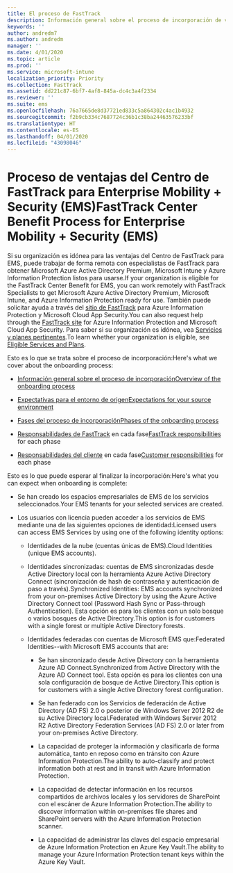 ```yaml
---
title: El proceso de FastTrack
description: Información general sobre el proceso de incorporación de ventajas del Centro de FastTrack
keywords: ''
author: andredm7
ms.author: andredm
manager: ''
ms.date: 4/01/2020
ms.topic: article
ms.prod: ''
ms.service: microsoft-intune
localization_priority: Priority
ms.collection: FastTrack
ms.assetid: dd221c87-6bf7-4af8-845a-dc4c3a4f2334
ms.reviewer: ''
ms.suite: ems
ms.openlocfilehash: 76a7665de8d37721ed833c5a864302c4ac1b4932
ms.sourcegitcommit: f2b9cb334c7687724c36b1c38ba24463576233bf
ms.translationtype: HT
ms.contentlocale: es-ES
ms.lasthandoff: 04/01/2020
ms.locfileid: "43098046"
---
```

# <a name="fasttrack-center-benefit-process-for-enterprise-mobility--security-ems"></a><span data-ttu-id="e1516-103">Proceso de ventajas del Centro de FastTrack para Enterprise Mobility + Security (EMS)</span><span class="sxs-lookup"><span data-stu-id="e1516-103">FastTrack Center Benefit Process for Enterprise Mobility + Security (EMS)</span></span>
<span data-ttu-id="e1516-104">Si su organización es idónea para las ventajas del Centro de FastTrack para EMS, puede trabajar de forma remota con especialistas de FastTrack para obtener Microsoft Azure Active Directory Premium, Microsoft Intune y Azure Information Protection listos para usarse.</span><span class="sxs-lookup"><span data-stu-id="e1516-104">If your organization is eligible for the FastTrack Center Benefit for EMS, you can work remotely with FastTrack Specialists to get Microsoft Azure Active Directory Premium, Microsoft Intune, and Azure Information Protection ready for use.</span></span> <span data-ttu-id="e1516-105">También puede solicitar ayuda a través del [sitio de FastTrack](https://www.microsoft.com/fasttrack/microsoft-365/ems) para Azure Information Protection y Microsoft Cloud App Security.</span><span class="sxs-lookup"><span data-stu-id="e1516-105">You can also request help through the [FastTrack site](https://www.microsoft.com/fasttrack/microsoft-365/ems) for Azure Information Protection and Microsoft Cloud App Security.</span></span> <span data-ttu-id="e1516-106">Para saber si su organización es idónea, vea [Servicios y planes pertinentes](M365-eligible-services-and-plans.md).</span><span class="sxs-lookup"><span data-stu-id="e1516-106">To learn whether your organization is eligible, see [Eligible Services and Plans](M365-eligible-services-and-plans.md).</span></span>


<span data-ttu-id="e1516-107">Esto es lo que se trata sobre el proceso de incorporación:</span><span class="sxs-lookup"><span data-stu-id="e1516-107">Here's what we cover about the onboarding process:</span></span>

-   [<span data-ttu-id="e1516-108">Información general sobre el proceso de incorporación</span><span class="sxs-lookup"><span data-stu-id="e1516-108">Overview of the onboarding process</span></span>](EMS-fasttrack-benefit-overview.md)

-   [<span data-ttu-id="e1516-109">Expectativas para el entorno de origen</span><span class="sxs-lookup"><span data-stu-id="e1516-109">Expectations for your source environment</span></span>](EMS-source-environment-expectations.md)

-   [<span data-ttu-id="e1516-110">Fases del proceso de incorporación</span><span class="sxs-lookup"><span data-stu-id="e1516-110">Phases of the onboarding process</span></span>](EMS-onboarding-phases.md)

-   <span data-ttu-id="e1516-111">[Responsabilidades de FastTrack](EMS-fasttrack-responsibilities.md) en cada fase</span><span class="sxs-lookup"><span data-stu-id="e1516-111">[FastTrack responsibilities](EMS-fasttrack-responsibilities.md) for each phase</span></span>

-   <span data-ttu-id="e1516-112">[Responsabilidades del cliente](EMS-your-responsibilities.md) en cada fase</span><span class="sxs-lookup"><span data-stu-id="e1516-112">[Customer responsibilities](EMS-your-responsibilities.md) for each phase</span></span>

<span data-ttu-id="e1516-113">Esto es lo que puede esperar al finalizar la incorporación:</span><span class="sxs-lookup"><span data-stu-id="e1516-113">Here's what you can expect when onboarding is complete:</span></span>

-   <span data-ttu-id="e1516-114">Se han creado los espacios empresariales de EMS de los servicios seleccionados.</span><span class="sxs-lookup"><span data-stu-id="e1516-114">Your EMS tenants for your selected services are created.</span></span>

-   <span data-ttu-id="e1516-115">Los usuarios con licencia pueden acceder a los servicios de EMS mediante una de las siguientes opciones de identidad:</span><span class="sxs-lookup"><span data-stu-id="e1516-115">Licensed users can access EMS Services by using one of the following identity options:</span></span>

    -   <span data-ttu-id="e1516-116">Identidades de la nube (cuentas únicas de EMS).</span><span class="sxs-lookup"><span data-stu-id="e1516-116">Cloud Identities (unique EMS accounts).</span></span>

    -   <span data-ttu-id="e1516-117">Identidades sincronizadas: cuentas de EMS sincronizadas desde Active Directory local con la herramienta Azure Active Directory Connect (sincronización de hash de contraseña y autenticación de paso a través).</span><span class="sxs-lookup"><span data-stu-id="e1516-117">Synchronized Identities: EMS accounts synchronized from your on-premises Active Directory by using the Azure Active Directory Connect tool (Password Hash Sync or Pass-through Authentication).</span></span> <span data-ttu-id="e1516-118">Esta opción es para los clientes con un solo bosque o varios bosques de Active Directory.</span><span class="sxs-lookup"><span data-stu-id="e1516-118">This option is for customers with a single forest or multiple Active Directory forests.</span></span>

    -   <span data-ttu-id="e1516-119">Identidades federadas con cuentas de Microsoft EMS que:</span><span class="sxs-lookup"><span data-stu-id="e1516-119">Federated Identities--with Microsoft EMS accounts that are:</span></span>

        -   <span data-ttu-id="e1516-120">Se han sincronizado desde Active Directory con la herramienta Azure AD Connect.</span><span class="sxs-lookup"><span data-stu-id="e1516-120">Synchronized from Active Directory with the Azure AD Connect tool.</span></span> <span data-ttu-id="e1516-121">Esta opción es para los clientes con una sola configuración de bosque de Active Directory.</span><span class="sxs-lookup"><span data-stu-id="e1516-121">This option is for customers with a single Active Directory forest configuration.</span></span>

        -   <span data-ttu-id="e1516-122">Se han federado con los Servicios de federación de Active Directory (AD FS) 2.0 o posterior de Windows Server 2012 R2 de su Active Directory local.</span><span class="sxs-lookup"><span data-stu-id="e1516-122">Federated with Windows Server 2012 R2 Active Directory Federation Services (AD FS) 2.0 or later from your on-premises Active Directory.</span></span>

        -   <span data-ttu-id="e1516-123">La capacidad de proteger la información y clasificarla de forma automática, tanto en reposo como en tránsito con Azure Information Protection.</span><span class="sxs-lookup"><span data-stu-id="e1516-123">The ability to auto-classify and protect information both at rest and in transit with Azure Information Protection.</span></span> 

        -   <span data-ttu-id="e1516-124">La capacidad de detectar información en los recursos compartidos de archivos locales y los servidores de SharePoint con el escáner de Azure Information Protection.</span><span class="sxs-lookup"><span data-stu-id="e1516-124">The ability to discover information within on-premises file shares and SharePoint servers with the Azure Information Protection scanner.</span></span> 

        -   <span data-ttu-id="e1516-125">La capacidad de administrar las claves del espacio empresarial de Azure Information Protection en Azure Key Vault.</span><span class="sxs-lookup"><span data-stu-id="e1516-125">The ability to manage your Azure Information Protection tenant keys within the Azure Key Vault.</span></span> 

